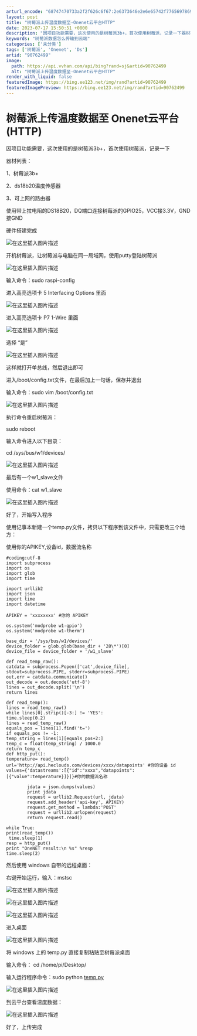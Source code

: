 ```yaml
---
arturl_encode: "68747470733a2f2f626c6f67:2e6373646e2e6e65742f77656978696e5f3433363937343635:2f61727469636c652f64657461696c732f3930373632343939"
layout: post
title: "树莓派上传温度数据至-Onenet云平台HTTP"
date: 2023-07-17 15:50:51 +0800
description: "因项目功能需要，这次使用的是树莓派3b+，首次使用树莓派，记录一下器材列表：1、树莓派3b+2、ds"
keywords: "树莓派数据怎么传输到云端"
categories: ['未分类']
tags: ['树莓派', 'Onenet', 'Ds']
artid: "90762499"
image:
  path: https://api.vvhan.com/api/bing?rand=sj&artid=90762499
  alt: "树莓派上传温度数据至-Onenet云平台HTTP"
render_with_liquid: false
featuredImage: https://bing.ee123.net/img/rand?artid=90762499
featuredImagePreview: https://bing.ee123.net/img/rand?artid=90762499
---
```


# 树莓派上传温度数据至 Onenet云平台(HTTP)

因项目功能需要，这次使用的是树莓派3b+，首次使用树莓派，记录一下

器材列表：
  
1、树莓派3b+
  
2、ds18b20温度传感器
  
3、可上网的路由器

使用带上拉电阻的DS18B20，DQ端口连接树莓派的GPIO25，VCC接3.3V，GND接GND

硬件搭建完成
  
![在这里插入图片描述](https://i-blog.csdnimg.cn/blog_migrate/a7d3850f4fa4ba2351099a64122c7016.jpeg)

开机树莓派，让树莓派与电脑在同一局域网，使用putty登陆树莓派
  
![在这里插入图片描述](https://i-blog.csdnimg.cn/blog_migrate/f36bd0e38cc54afb68fcd67275022c03.jpeg)
  
输入命令：sudo raspi-config
  
进入高亮选项卡 5 Interfacing Options 里面
  
![在这里插入图片描述](https://i-blog.csdnimg.cn/blog_migrate/a7ba95b33d12fefa680a815858184eb2.jpeg)
  
进入高亮选项卡 P7 1-Wire 里面
  
![在这里插入图片描述](https://i-blog.csdnimg.cn/blog_migrate/30d66057c854aed2781ec4a151fe00a1.jpeg)
  
选择 “是”
  
![在这里插入图片描述](https://i-blog.csdnimg.cn/blog_migrate/42e962fd5a9a2be91d534029d4e64fb4.jpeg)
  
这样就打开单总线，然后退出即可

进入/boot/config.txt文件，在最后加上一句话，保存并退出
  
输入命令：sudo vim /boot/config.txt
  
![在这里插入图片描述](https://i-blog.csdnimg.cn/blog_migrate/7b754c80482f32cc39f8dcec7973e2f1.jpeg)
  
执行命令重启树莓派：
  
sudo reboot

输入命令进入以下目录：
  
cd /sys/bus/w1/devices/
  
![在这里插入图片描述](https://i-blog.csdnimg.cn/blog_migrate/3482e863913f3c2eae01ca3b23a6971e.jpeg)
  
最后有一个w1\_slave文件
  
使用命令：cat w1\_slave
  
![在这里插入图片描述](https://i-blog.csdnimg.cn/blog_migrate/2898b6d015bb764ede15fa9bca013e0e.jpeg)

好了，开始写入程序
  
使用记事本新建一个temp.py文件，拷贝以下程序到该文件中，只需更改三个地方：
  
使用你的APIKEY,设备id，数据流名称

```
#coding:utf-8
import subprocess
import os
import glob
import time

import urllib2
import json
import time
import datetime

APIKEY = 'xxxxxxxx' #你的 APIKEY

os.system('modprobe w1-gpio')
os.system('modprobe w1-therm')

base_dir = '/sys/bus/w1/devices/'
device_folder = glob.glob(base_dir + '28\*')[0]
device_file = device_folder + '/w1_slave'

def read_temp_raw():
catdata = subprocess.Popen(['cat',device_file], stdout=subprocess.PIPE, stderr=subprocess.PIPE)
out,err = catdata.communicate()
out_decode = out.decode('utf-8')
lines = out_decode.split('\n')
return lines

def read_temp():
lines = read_temp_raw()
while lines[0].strip()[-3:] != 'YES':
time.sleep(0.2)
lines = read_temp_raw()
equals_pos = lines[1].find('t=')
if equals_pos != -1:
temp_string = lines[1][equals_pos+2:]
temp_c = float(temp_string) / 1000.0
return temp_c
def http_put():
temperature= read_temp()
url='http://api.heclouds.com/devices/xxxx/datapoints' #你的设备 id
values={'datastreams':[{"id":"xxxx","datapoints":[{"value":temperature}]}]}#你的数据流名称

        jdata = json.dumps(values)
        print jdata
        request = urllib2.Request(url, jdata)
        request.add_header('api-key', APIKEY)
        request.get_method = lambda:'POST'
        request = urllib2.urlopen(request)
        return request.read()

while True:
print(read_temp())  
 time.sleep(1)
resp = http_put()
print "OneNET result:\n %s" %resp
time.sleep(2)

```

然后使用 windows 自带的远程桌面：
  
右键开始运行，输入：mstsc
  
![在这里插入图片描述](https://i-blog.csdnimg.cn/blog_migrate/982290270daea21095b3af11f0c1f783.jpeg)
  
![在这里插入图片描述](https://i-blog.csdnimg.cn/blog_migrate/51094ead3a161e423bbfd3faab29340e.jpeg)
  
![在这里插入图片描述](https://i-blog.csdnimg.cn/blog_migrate/23d70896a66c6285f6c1a50be7785930.jpeg)
  
进入桌面
  
![在这里插入图片描述](https://i-blog.csdnimg.cn/blog_migrate/4d3dfa52669e7d654a77636cfa65d314.jpeg)

将 windows 上的 temp.py 直接复制粘贴至树莓派桌面
  
输入命令： cd /home/pi/Desktop/
  
输入运行程序命令：sudo python
[temp.py](http://temp.py)
  
![在这里插入图片描述](https://i-blog.csdnimg.cn/blog_migrate/3ba9cbc733db574e5f09462f22481251.jpeg)

到云平台查看温度数据：
  
![在这里插入图片描述](https://i-blog.csdnimg.cn/blog_migrate/570bc6f40109054dce9f951ad1460c0a.jpeg)

好了，上传完成